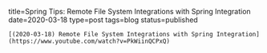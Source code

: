 
title=Spring Tips: Remote File System Integrations with Spring Integration
date=2020-03-18
type=post
tags=blog
status=published
~~~~~~
[(2020-03-18) Remote File System Integrations with Spring Integration](https://www.youtube.com/watch?v=PkWiinQCPxQ) 
            